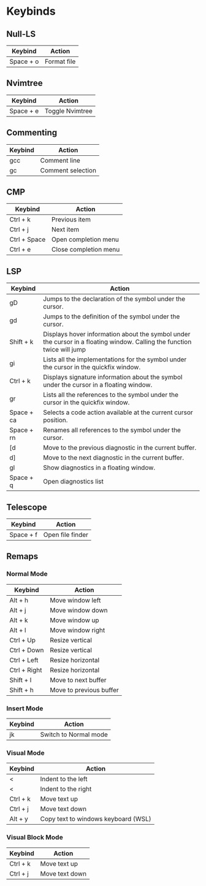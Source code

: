 # Keybinds

## Null-LS
| Keybind | Action |
| --- | --- |
| Space + o | Format file |
## Nvimtree

| Keybind | Action |
| --- | --- |
| Space + e | Toggle Nvimtree |

## Commenting

| Keybind | Action |
| --- | --- |
| gcc | Comment line |
| gc | Comment selection |

## CMP

| Keybind | Action |
| --- | --- |
| Ctrl + k | Previous item |
| Ctrl + j | Next item|
| Ctrl + Space | Open completion menu |
| Ctrl + e | Close completion menu |

## LSP

| Keybind | Action |
| --- | --- | 
| gD | Jumps to the declaration of the symbol under the cursor. |
| gd | Jumps to the definition of the symbol under the cursor. |
| Shift + k| Displays hover information about the symbol under the cursor in a floating window. Calling the function twice will jump |
| gi |Lists all the implementations for the symbol under the cursor in the quickfix window.
| Ctrl + k | Displays signature information about the symbol under the cursor in a floating window. |
| gr | Lists all the references to the symbol under the cursor in the quickfix window. |
| Space + ca | Selects a code action available at the current cursor position. |
| Space + rn | Renames all references to the symbol under the cursor. |
| \[d | Move to the previous diagnostic in the current buffer. |
| d\] | Move to the next diagnostic in the current buffer. |
| gl | Show diagnostics in a floating window. |
| Space + q | Open diagnostics list |

## Telescope

| Keybind | Action |
| --- | --- | 
| Space + f | Open file finder |

## Remaps

### Normal Mode

| Keybind | Action |
| --- | --- |
| Alt + h | Move window left |
| Alt + j | Move window down |
| Alt + k | Move window up |
| Alt + l| Move window right |
| Ctrl + Up | Resize vertical |
| Ctrl + Down | Resize vertical |
| Ctrl + Left | Resize horizontal |
| Ctrl + Right | Resize horizontal |
| Shift + l | Move to next buffer |
| Shift + h | Move to previous buffer |

### Insert Mode

| Keybind | Action |
| --- | --- |
| jk | Switch to Normal mode |

### Visual Mode

| Keybind | Action |
| --- | --- |
| < | Indent to the left |
| < | Indent to the right |
| Ctrl + k | Move text up |
| Ctrl + j | Move text down |
| Alt + y | Copy text to windows keyboard (WSL) |

### Visual Block Mode

| Keybind | Action |
| --- | --- |
| Ctrl + k | Move text up |
| Ctrl + j | Move text down |


